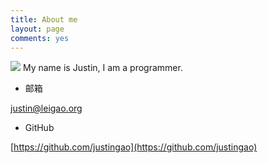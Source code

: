 ```yaml
---
title: About me
layout: page
comments: yes
---
```

 
![](http://justingao.github.io/media/image/rabbit64.png)
My name is Justin, I am a programmer.

- 邮箱 

justin@leigao.org

- GitHub

[https://github.com/justingao](https://github.com/justingao)  

